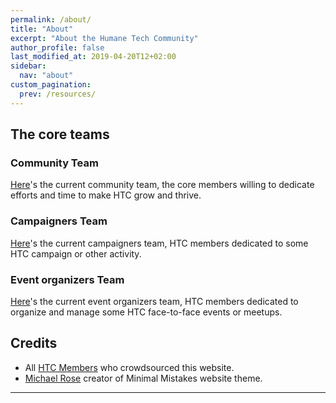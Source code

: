 ```yaml
---
permalink: /about/
title: "About"
excerpt: "About the Humane Tech Community"
author_profile: false
last_modified_at: 2019-04-20T12+02:00
sidebar:
  nav: "about"
custom_pagination:
  prev: /resources/
---
```


## The core teams

### Community Team

[Here](https://community.humanetech.com/g/CommunityTeam)'s the current community team, the core members willing to dedicate efforts and time to make HTC grow and thrive.

### Campaigners Team

[Here](https://community.humanetech.com/g/Campaigners)'s the current campaigners team, HTC members dedicated to some HTC campaign or other activity.

### Event organizers Team

[Here](https://community.humanetech.com/g/Events)'s the current event organizers team, HTC members dedicated to organize and manage some HTC face-to-face events or meetups.

## Credits

- All [HTC Members](https://community.humanetech.com/u?period=all) who crowdsourced this website.
- [Michael Rose](https://mmistakes.github.io/minimal-mistakes) creator of Minimal Mistakes website theme.

---
